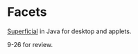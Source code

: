 # Facets

[Superficial](http://superficial.sourceforge.net) in Java for desktop and applets.

9-26 for review.
